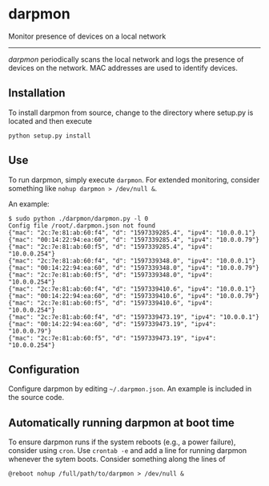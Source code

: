 # darpmon

Monitor presence of devices on a local network

---

*darpmon* periodically scans the local network and logs the presence of devices on the network. MAC addresses are used to identify devices.

## Installation

To install darpmon from source, change to the directory where setup.py is located and then execute

`python setup.py install`


## Use

To run darpmon, simply execute `darpmon`. For extended monitoring, consider something like `nohup darpmon > /dev/null &`.

An example:

```
$ sudo python ./darpmon/darpmon.py -l 0
Config file /root/.darpmon.json not found
{"mac": "2c:7e:81:ab:60:f4", "d": "1597339285.4", "ipv4": "10.0.0.1"}
{"mac": "00:14:22:94:ea:60", "d": "1597339285.4", "ipv4": "10.0.0.79"}
{"mac": "2c:7e:81:ab:60:f5", "d": "1597339285.4", "ipv4": "10.0.0.254"}
{"mac": "2c:7e:81:ab:60:f4", "d": "1597339348.0", "ipv4": "10.0.0.1"}
{"mac": "00:14:22:94:ea:60", "d": "1597339348.0", "ipv4": "10.0.0.79"}
{"mac": "2c:7e:81:ab:60:f5", "d": "1597339348.0", "ipv4": "10.0.0.254"}
{"mac": "2c:7e:81:ab:60:f4", "d": "1597339410.6", "ipv4": "10.0.0.1"}
{"mac": "00:14:22:94:ea:60", "d": "1597339410.6", "ipv4": "10.0.0.79"}
{"mac": "2c:7e:81:ab:60:f5", "d": "1597339410.6", "ipv4": "10.0.0.254"}
{"mac": "2c:7e:81:ab:60:f4", "d": "1597339473.19", "ipv4": "10.0.0.1"}
{"mac": "00:14:22:94:ea:60", "d": "1597339473.19", "ipv4": "10.0.0.79"}
{"mac": "2c:7e:81:ab:60:f5", "d": "1597339473.19", "ipv4": "10.0.0.254"}
```



## Configuration

Configure darpmon by editing `~/.darpmon.json`. An example is included in the source code.


## Automatically running darpmon at boot time

To ensure darpmon runs if the system reboots (e.g., a power failure), consider using `cron`. Use `crontab -e` and add a line for running darpmon whenever the sytem boots. Consider something along the lines of

```
@reboot nohup /full/path/to/darpmon > /dev/null &
```

